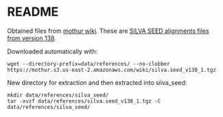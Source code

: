 # README  

Obtained files from [mothur wiki](https://mothur.org/wiki/silva_reference_files/). These are [SILVA SEED
alignments files from version 138](https://mothur.org/wiki/silva_reference_files/).

Downloaded automatically with:  


```
wget --directory-prefix=data/references/ --no-clobber https://mothur.s3.us-east-2.amazonaws.com/wiki/silva.seed_v138_1.tgz
```  

New directory for extraction and then extracted into silva_seed:  

```
mkdir data/references/silva_seed/
tar -xvzf data/references/silva.seed_v138_1.tgz -C data/references/silva_seed/
```

